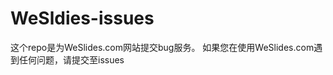 WeSldies-issues
===============

这个repo是为WeSlides.com网站提交bug服务。
如果您在使用WeSlides.com遇到任何问题，请提交至issues
